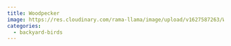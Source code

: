 ```yaml
---
title: Woodpecker
image: https://res.cloudinary.com/rama-llama/image/upload/v1627587263/Woodpecker_mwnvbv.jpg
categories:
  - backyard-birds
---
```

